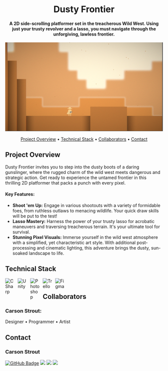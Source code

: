 <h1 align="center">
<br>
Dusty Frontier
</h1>

<h4 align="center">A 2D side-scrolling platformer set in the treacherous Wild West. Using just your trusty revolver and a lasso, you must navigate through the unforgiving, lawless frontier.</h4>

![screenshot](img/DustyFrontier.PNG "Dusty Frontier")

<p align="center">
  <a href="#project-overview">Project Overview</a> •
  <a href="#technical-stack">Technical Stack</a> •
  <a href="#collaborators">Collaborators</a> •
  <a href="#contact">Contact</a>
</p>

## Project Overview

Dusty Frontier invites you to step into the dusty boots of a daring gunslinger, where the rugged charm of the wild west meets dangerous and strategic action. Get ready to experience the untamed frontier in this thrilling 2D platformer that packs a punch with every pixel.

#### Key Features:

* <strong>Shoot 'em Up:</strong> Engage in various shootouts with a variety of formidable foes, from ruthless outlaws to menacing wildlife. Your quick draw skills will be put to the test!
* <strong>Lasso Mastery:</strong> Harness the power of your trusty lasso for acrobatic maneuvers and traversing treacherous terrain. It's your ultimate tool for survival.
* <strong>Stunning Pixel Visuals:</strong> Immerse yourself in the wild west atmosphere with a simplified, yet characteristic art style. With additional post-processing and cinematic lighting, this adventure brings the dusty, sun-soaked landscape to life.

## Technical Stack

<img align="left" alt="CSharp" width="30px" style="padding-right:10px;" src="https://cdn.jsdelivr.net/gh/devicons/devicon/icons/csharp/csharp-original.svg" />
<img align="left" alt="Unity" width="30px" style="padding-right:10px;" src="https://cdn.jsdelivr.net/gh/devicons/devicon/icons/unity/unity-original.svg" />
<img align="left" alt="Photoshop" width="30px" style="padding-right:10px;" src="https://cdn.jsdelivr.net/gh/devicons/devicon/icons/photoshop/photoshop-plain.svg" />
<img align="left" alt="Trello" width="30px" style="padding-right:10px;" src="https://cdn.jsdelivr.net/gh/devicons/devicon/icons/trello/trello-plain.svg" />
<img align="left" alt="Figma" width="30px" style="padding-right:10px;" src="https://cdn.jsdelivr.net/gh/devicons/devicon/icons/figma/figma-original.svg" />

<br />

## Collaborators

<h3>Carson Strout:</h3>
<p>Designer • Programmer • Artist</p>

## Contact

<h3>Carson Strout</h3>

[![GitHub Badge](https://img.shields.io/badge/GitHub-100000?style=for-the-badge&logo=github&logoColor=white)](https://github.com/CarsonStrout)
<a href="mailto:carson.strout42@gmail.com"><img src="https://img.shields.io/badge/Gmail-D14836?style=for-the-badge&logo=gmail&logoColor=white"></a> <a href="https://www.linkedin.com/in/carson-strout-45a681187/"><img src="https://img.shields.io/badge/LinkedIn-0077B5?style=for-the-badge&logo=linkedin&logoColor=white"></a>
 <a href="https://carsonstrout.github.io/"><img src="https://img.shields.io/badge/portfolio-0A0A0A?style=for-the-badge&logo=dev.to&logoColor=white"></a>
